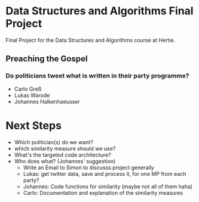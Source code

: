 # Data Structures and Algorithms Final Project
Final Project for the Data Structures and Algorithms course at Hertie. 

## Preaching the Gospel 
### Do politicians tweet what is written in their party programme?

* Carlo Greß 
* Lukas Warode  
* Johannes Halkenhaeusser



# Next Steps
* Which politician(s) do we want?
* which similarity measure should we use? 
* What's the targeted code architecture?
* Who does what? (Johannes' suggestion)
    * Write an Email to Simon to discusss project generally
    * Lukas: get twitter data, save and process it, for one MP from each party?
    * Johannes: Code functions for similarity (maybe not all of them haha)
    * Carlo: Documentation and explanation of the similarity measures